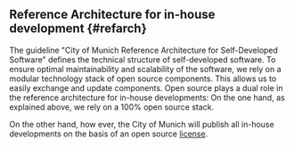<script setup>
import TagTile from "./.vitepress/components/TagTile.vue";
</script>


## Reference Architecture for in-house development {#refarch}

The guideline "City of Munich Reference Architecture for Self-Developed Software" defines the technical structure of self-developed software.
To ensure optimal maintainability and scalability of the software, we rely on a modular technology stack of open source components.
This allows us to easily exchange and update components.
Open source plays a dual role in the reference architecture for in-house developments:
On the one hand, as explained above, we rely on a 100% open source stack.


<TagTile
:available-tags="['devstack']"
/>

On the other hand, how ever, the City of Munich will publish all in-house developments on the basis of an open source [license](licenses).

